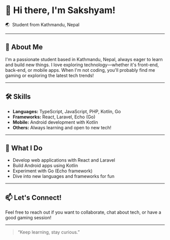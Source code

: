 # 👋 Hi there, I'm Sakshyam!

🌏 &nbsp;Student from Kathmandu, Nepal  
 
---

## 🚀 About Me

I'm a passionate student based in Kathmandu, Nepal, always eager to learn and build new things. I love exploring technology—whether it's front-end, back-end, or mobile apps. When I'm not coding, you'll probably find me gaming or exploring the latest tech trends!

---

## 🛠️ Skills

- **Languages:** TypeScript, JavaScript, PHP, Kotlin, Go
- **Frameworks:** React, Laravel, Echo (Go)
- **Mobile:** Android development with Kotlin
- **Others:** Always learning and open to new tech!

---

## 🎯 What I Do

- Develop web applications with React and Laravel
- Build Android apps using Kotlin
- Experiment with Go (Echo framework)
- Dive into new languages and frameworks for fun

---

## 📫 Let's Connect!

Feel free to reach out if you want to collaborate, chat about tech, or have a good gaming session!

---

> “Keep learning, stay curious.”
